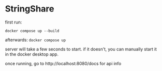 # StringShare

first run:

```docker compose up --build```

afterwards:
```docker compose up```

server will take a few seconds to start. if it doesn't, you can manually start it in the docker desktop app.

once running, go to http://localhost:8080/docs for api info